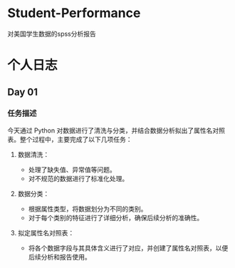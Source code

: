 # Student-Performance
对美国学生数据的spss分析报告
# 个人日志

## Day 01

### 任务描述
今天通过 Python 对数据进行了清洗与分类，并结合数据分析拟出了属性名对照表。整个过程中，主要完成了以下几项任务：

1. 数据清洗：
   - 处理了缺失值、异常值等问题。
   - 对不规范的数据进行了标准化处理。

2. 数据分类：
   - 根据属性类型，将数据划分为不同的类别。
   - 对于每个类别的特征进行了详细分析，确保后续分析的准确性。

3. 拟定属性名对照表：
   - 将各个数据字段与其具体含义进行了对应，并创建了属性名对照表，以便后续分析和报告使用。
